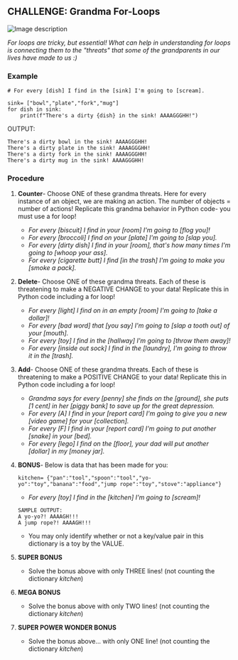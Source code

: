 ## CHALLENGE: Grandma For-Loops

![Image description](https://media1.tenor.com/images/86af9df2f38dc57e462e6b402775c37e/tenor.gif)

*For loops are tricky, but essential! What can help in understanding for loops is connecting them to the "threats" that some of the grandparents in our lives have made to us :)*

### Example


    # For every [dish] I find in the [sink] I'm going to [scream].

    sink= ["bowl","plate","fork","mug"]
    for dish in sink:
        print(f"There's a dirty {dish} in the sink! AAAAGGGHH!")

OUTPUT:

    There's a dirty bowl in the sink! AAAAGGGHH!
    There's a dirty plate in the sink! AAAAGGGHH!
    There's a dirty fork in the sink! AAAAGGGHH!
    There's a dirty mug in the sink! AAAAGGGHH!

    
### Procedure

1. **Counter**- Choose ONE of these grandma threats. Here for every instance of an object, we are making an action. The number of objects = number of actions! Replicate this grandma behavior in Python code- you must use a for loop!

    - *For every [biscuit] I find in your [room] I'm going to [flog you]!*
    - *For every [broccoli] I find on your [plate] I'm going to [slap you].*
    - *For every [dirty dish] I find in your [room], that's how many times I'm going to [whoop your ass].*
    - *For every [cigarette butt] I find [in the trash] I'm going to make you [smoke a pack].*
    
0. **Delete**- Choose ONE of these grandma threats. Each of these is threatening to make a NEGATIVE CHANGE to your data! Replicate this in Python code including a for loop!

    - *For every [light] I find on in an empty [room] I'm going to [take a dollar]!*
    - *For every [bad word] that [you say] I'm going to [slap a tooth out] of your [mouth].*
    - *For every [toy] I find in the [hallway] I'm going to [throw them away]!*
    - *For every [inside out sock] I find in the [laundry], I'm going to throw it in the [trash].*
    
0. **Add**- Choose ONE of these grandma threats. Each of these is threatening to make a POSITIVE CHANGE to your data! Replicate this in Python code including a for loop!

    - *Grandma says for every [penny] she finds on the [ground], she puts [1 cent] in her [piggy bank] to save up for the great depression.*
    - *For every [A] I find in your [report card] I'm going to give you a new [video game] for your [collection].*
    - *For every [F] I find in your [report card] I'm going to put another [snake] in your [bed].*
    - *For every [lego] I find on the [floor], your dad will put another [dollar] in my [money jar].*

0. **BONUS**- Below is data that has been made for you:

    ```
    kitchen= {"pan":"tool","spoon":"tool","yo-yo":"toy","banana":"food","jump rope":"toy","stove":"appliance"}
    ```

    - *For every [toy] I find in the [kitchen] I'm going to [scream]!*

    ```
    SAMPLE OUTPUT:
    A yo-yo?! AAAAGH!!!
    A jump rope?! AAAAGH!!!
    ```
    
    - You may only identify whether or not a key/value pair in this dictionary is a toy by the VALUE.

0. **SUPER BONUS**
    
    - Solve the bonus above with only THREE lines! (not counting the dictionary *kitchen*)

0. **MEGA BONUS**

    - Solve the bonus above with only TWO lines! (not counting the dictionary *kitchen*)

0. **SUPER POWER WONDER BONUS**
    
    - Solve the bonus above... with only ONE line! (not counting the dictionary *kitchen*)

<!--
kitchen= {"pan":"tool","spoon":"tool","yo-yo":"toy","banana":"food","jump rope":"toy","stove":"appliance"}
  
for x, y in kitchen.items():
    if y == "toy":
        print(f"A {x}?! AAAAGH!!!")

for x, y in kitchen.items():
    if y == "toy": print(f"A {x}?! AAAAGH!!!")

print(*(f"A {x}?! AAAAGH!!!" for x, y in kitchen.items() if y == "toy"), sep="\n")
-->
